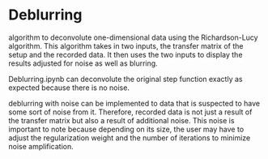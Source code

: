 # Deblurring
algorithm to deconvolute one-dimensional data using the Richardson-Lucy algorithm.
This algorithm takes in two inputs, the transfer matrix of the setup and the recorded data. It then uses the two inputs to display the results adjusted for noise as well as blurring.

Deblurring.ipynb can deconvolute the original step function exactly as expected because there is no noise.

deblurring with noise can be implemented to data that is suspected to have some sort of noise from it. Therefore, recorded data is not just a result of the transfer matrix but also a result of additional noise. This noise is important to note because depending on its size, the user may have to adjust the regularization weight and the number of iterations to minimize noise amplification.
